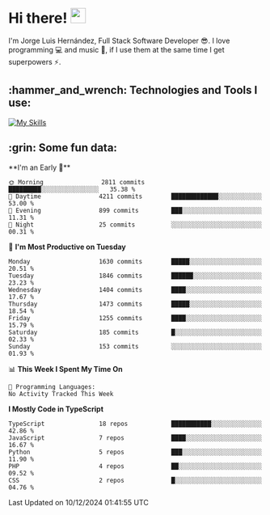<h1 align="left">
 <abc>
  <br>Hi there! <img src="https://user-images.githubusercontent.com/42378118/110234147-e3259600-7f4e-11eb-95be-0c4047144dea.gif" width="30"><br>
 </abc>
</h1>

I'm Jorge Luis Hernández, Full Stack Software Developer :sunglasses:. I love programming :computer: and music :musical_score:, if I use them at the same time I get superpowers :zap:. 


<h2 align="left">:hammer_and_wrench: Technologies and Tools I use:</h2>

[![My Skills](https://skillicons.dev/icons?i=js,ts,html,css,py,vue,react,next,nest,postgres,mysql)](https://skillicons.dev)

<h2 align="left">:grin: Some fun data:</h2>
<!--START_SECTION:waka-->
**I'm an Early 🐤** 

```text
🌞 Morning                2811 commits        █████████░░░░░░░░░░░░░░░░   35.38 % 
🌆 Daytime                4211 commits        █████████████░░░░░░░░░░░░   53.00 % 
🌃 Evening                899 commits         ███░░░░░░░░░░░░░░░░░░░░░░   11.31 % 
🌙 Night                  25 commits          ░░░░░░░░░░░░░░░░░░░░░░░░░   00.31 % 
```
📅 **I'm Most Productive on Tuesday** 

```text
Monday                   1630 commits        █████░░░░░░░░░░░░░░░░░░░░   20.51 % 
Tuesday                  1846 commits        ██████░░░░░░░░░░░░░░░░░░░   23.23 % 
Wednesday                1404 commits        ████░░░░░░░░░░░░░░░░░░░░░   17.67 % 
Thursday                 1473 commits        █████░░░░░░░░░░░░░░░░░░░░   18.54 % 
Friday                   1255 commits        ████░░░░░░░░░░░░░░░░░░░░░   15.79 % 
Saturday                 185 commits         █░░░░░░░░░░░░░░░░░░░░░░░░   02.33 % 
Sunday                   153 commits         ░░░░░░░░░░░░░░░░░░░░░░░░░   01.93 % 
```


📊 **This Week I Spent My Time On** 

```text
💬 Programming Languages: 
No Activity Tracked This Week
```

**I Mostly Code in TypeScript** 

```text
TypeScript               18 repos            ███████████░░░░░░░░░░░░░░   42.86 % 
JavaScript               7 repos             ████░░░░░░░░░░░░░░░░░░░░░   16.67 % 
Python                   5 repos             ███░░░░░░░░░░░░░░░░░░░░░░   11.90 % 
PHP                      4 repos             ██░░░░░░░░░░░░░░░░░░░░░░░   09.52 % 
CSS                      2 repos             █░░░░░░░░░░░░░░░░░░░░░░░░   04.76 % 
```




 Last Updated on 10/12/2024 01:41:55 UTC
<!--END_SECTION:waka-->
